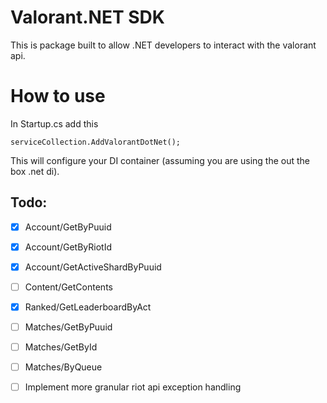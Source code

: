 # Valorant.NET SDK
This is package built to allow .NET developers to interact with the valorant api.

# How to use
In Startup.cs add this
```
serviceCollection.AddValorantDotNet();
```
This will configure your DI container (assuming you are using the out the box .net di).
## Todo:
- [x] Account/GetByPuuid
- [x] Account/GetByRiotId
- [x] Account/GetActiveShardByPuuid

- [ ] Content/GetContents

- [x] Ranked/GetLeaderboardByAct

- [ ] Matches/GetByPuuid
- [ ] Matches/GetById
- [ ] Matches/ByQueue
- [ ] Implement more granular riot api exception handling
